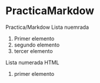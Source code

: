 # PracticaMarkdow
Practica/Markdow
Lista nuemrada 
1. Primer elemento
2. segundo elemento
3. tercer elemento

Lista numerada HTML
<ol>
 <li> primer elemento</l1>
</ol>
